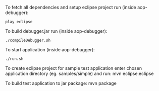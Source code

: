 To fetch all dependencies and setup eclipse project run (inside aop-debugger):

    play eclipse

To build debugger.jar run (inside aop-debugger):

    ./compileDebugger.sh

To start application (inside aop-debugger):

    ./run.sh

To create eclipse project for sample test application enter chosen application directory (eg. samples/simple) and run:
    mvn eclipse:eclipse

To build test application to jar package:
    mvn package
